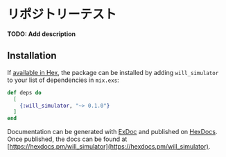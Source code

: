 # リポジトリーテスト

**TODO: Add description**

## Installation

If [available in Hex](https://hex.pm/docs/publish), the package can be installed
by adding `will_simulator` to your list of dependencies in `mix.exs`:

```elixir
def deps do
  [
    {:will_simulator, "~> 0.1.0"}
  ]
end
```

Documentation can be generated with [ExDoc](https://github.com/elixir-lang/ex_doc)
and published on [HexDocs](https://hexdocs.pm). Once published, the docs can
be found at [https://hexdocs.pm/will_simulator](https://hexdocs.pm/will_simulator).

